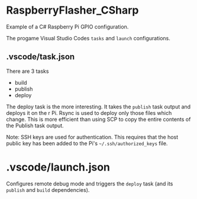 # RaspberryFlasher_CSharp
Example of a C# Raspberry Pi GPIO configuration.

The progame Visual Studio Codes `tasks` and `launch` configurations.

## .vscode/task.json
There are 3 tasks
* build
* publish
* deploy

The deploy task is the more interesting.  It takes the `publish` task output and deploys it on the r Pi. Rsync is used to deploy only those files which change. This is more efficient than using SCP to copy the entire contents of the Publish task output.

Note: SSH keys are used for authentication. This requires that the host public key has been added to the Pi's `~/.ssh/authorized_keys` file.

# .vscode/launch.json
Configures remote debug mode and triggers the `deploy` task (and its `publish` and `build` dependencies). 